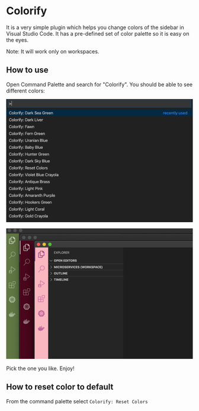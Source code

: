 # Colorify

It is a very simple plugin which helps you change colors of the sidebar in Visual Studio Code. It has a pre-defined set of color palette so it is easy on the eyes.

Note: It will work only on workspaces.

## How to use

Open Command Palette and search for "Colorify". You should be able to see different colors:

![screenshot](images/colorify.png)

![screenshot](images/samples.png)

Pick the one you like. Enjoy!

## How to reset color to default

From the command palette select `Colorify: Reset Colors`
